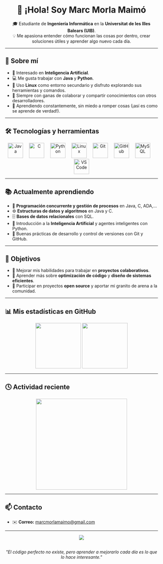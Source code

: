 <h1 align="center">👋 ¡Hola! Soy <strong>Marc Morla Maimó</strong></h1>

<p align="center">
  🎓 Estudiante de <strong>Ingeniería Informática</strong> en la <strong>Universitat de les Illes Balears (UIB)</strong>.<br>
  💡 Me apasiona entender cómo funcionan las cosas por dentro, crear soluciones útiles y aprender algo nuevo cada día.
</p>

---

## 🚀 Sobre mí

- 🧠 Interesado en **Inteligencia Artificial**.  
- 💻 Me gusta trabajar con **Java** y **Python**.
- 🐧 Uso **Linux** como entorno secundario y disfruto explorando sus herramientas y comandos.  
- 🤝 Siempre con ganas de colaborar y compartir conocimientos con otros desarrolladores.  
- 🌱 Aprendiendo constantemente, sin miedo a romper cosas (¡así es como se aprende de verdad!).

---

## 🛠️ Tecnologías y herramientas

<div align="center">
  <img src="https://cdn.jsdelivr.net/gh/devicons/devicon/icons/java/java-original.svg" height="50" alt="Java" />
  <img width="12" />
  <img src="https://cdn.jsdelivr.net/gh/devicons/devicon/icons/c/c-original.svg" height="50" alt="C" />
  <img width="12" />
  <img src="https://cdn.jsdelivr.net/gh/devicons/devicon/icons/python/python-original.svg" height="50" alt="Python" />
  <img width="12" />
  <img src="https://cdn.jsdelivr.net/gh/devicons/devicon/icons/linux/linux-original.svg" height="50" alt="Linux" />
  <img width="12" />
  <img src="https://cdn.jsdelivr.net/gh/devicons/devicon/icons/git/git-original.svg" height="50" alt="Git" />
  <img width="12" />
  <img src="https://cdn.jsdelivr.net/gh/devicons/devicon/icons/github/github-original.svg" height="50" alt="GitHub" />
  <img width="12" />
  <img src="https://cdn.jsdelivr.net/gh/devicons/devicon/icons/mysql/mysql-original.svg" height="50" alt="MySQL" />
  <img width="12" />
  <img src="https://cdn.jsdelivr.net/gh/devicons/devicon/icons/vscode/vscode-original.svg" height="50" alt="VS Code" />
</div>

---

## 📚 Actualmente aprendiendo

- 🧵 **Programación concurrente y gestión de procesos** en Java, C, ADA,...  
- ⚙️ **Estructuras de datos y algoritmos** en Java y C.  
- 🗄️ **Bases de datos relacionales** con SQL.  
- 🤖 Introducción a la **Inteligencia Artificial** y agentes inteligentes con Python.  
- 🧩 Buenas prácticas de desarrollo y control de versiones con Git y GitHub.

---

## 💬 Objetivos

- 💼 Mejorar mis habilidades para trabajar en **proyectos colaborativos**.  
- 🧠 Aprender más sobre **optimización de código** y **diseño de sistemas eficientes**.  
- 🚀 Participar en proyectos **open source** y aportar mi granito de arena a la comunidad.  

---

## 📊 Mis estadísticas en GitHub

<div align="center">
  <img src="https://github-readme-stats.vercel.app/api?username=marcmorlaaa&show_icons=true&theme=tokyonight" height="150" />
  <img src="https://github-readme-stats.vercel.app/api/top-langs/?username=marcmorlaaa&layout=compact&theme=tokyonight" height="150" />
</div>

---

## 🕓 Actividad reciente

<div align="center">
  <img src="https://github-readme-activity-graph.vercel.app/graph?username=marcmorlaaa&theme=tokyo-night&area=true" height="300" />
</div>

---

## 📫 Contacto

- ✉️ **Correo:** [marcmorlamaimo@gmail.com](mailto:marcmorlamaimo@gmail.com)  

---

<div align="center">
  <img src="https://komarev.com/ghpvc/?username=marcmorlaaa&color=blue&label=Visitas+al+perfil" />
</div>

<br>

<p align="center">
  <em>"El código perfecto no existe, pero aprender a mejorarlo cada día es lo que lo hace interesante."</em>
</p>
